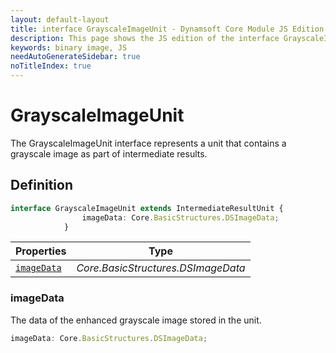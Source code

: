 ```yaml
---
layout: default-layout
title: interface GrayscaleImageUnit - Dynamsoft Core Module JS Edition API Reference
description: This page shows the JS edition of the interface GrayscaleImageUnit in Dynamsoft Core Module.
keywords: binary image, JS
needAutoGenerateSidebar: true
noTitleIndex: true
---
```


# GrayscaleImageUnit

The GrayscaleImageUnit interface represents a unit that contains a grayscale image as part of intermediate results.

## Definition

```typescript
interface GrayscaleImageUnit extends IntermediateResultUnit {
                imageData: Core.BasicStructures.DSImageData;
            }
```



| Properties               | Type |
|----------------------|-------------|
| [`imageData`](#imagedata) | *Core.BasicStructures.DSImageData* |

### imageData

The data of the enhanced grayscale image stored in the unit.

```typescript
imageData: Core.BasicStructures.DSImageData;
```